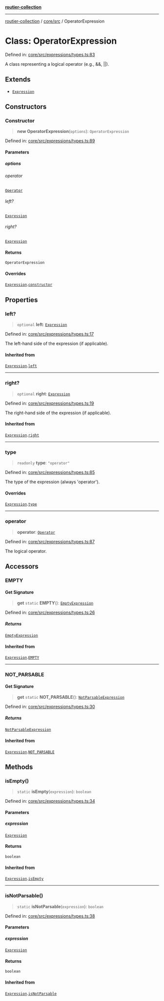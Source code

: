[**routier-collection**](../../../README.md)

***

[routier-collection](../../../README.md) / [core/src](../README.md) / OperatorExpression

# Class: OperatorExpression

Defined in: [core/src/expressions/types.ts:83](https://github.com/Agrejus/routier/blob/ae307d61bf9883ec014a438be7cbd96d2060d092/core/src/expressions/types.ts#L83)

A class representing a logical operator (e.g., &&, ||).

## Extends

- [`Expression`](Expression.md)

## Constructors

### Constructor

> **new OperatorExpression**(`options`): `OperatorExpression`

Defined in: [core/src/expressions/types.ts:89](https://github.com/Agrejus/routier/blob/ae307d61bf9883ec014a438be7cbd96d2060d092/core/src/expressions/types.ts#L89)

#### Parameters

##### options

###### operator

[`Operator`](../type-aliases/Operator.md)

###### left?

[`Expression`](Expression.md)

###### right?

[`Expression`](Expression.md)

#### Returns

`OperatorExpression`

#### Overrides

[`Expression`](Expression.md).[`constructor`](Expression.md#constructor)

## Properties

### left?

> `optional` **left**: [`Expression`](Expression.md)

Defined in: [core/src/expressions/types.ts:17](https://github.com/Agrejus/routier/blob/ae307d61bf9883ec014a438be7cbd96d2060d092/core/src/expressions/types.ts#L17)

The left-hand side of the expression (if applicable).

#### Inherited from

[`Expression`](Expression.md).[`left`](Expression.md#left)

***

### right?

> `optional` **right**: [`Expression`](Expression.md)

Defined in: [core/src/expressions/types.ts:19](https://github.com/Agrejus/routier/blob/ae307d61bf9883ec014a438be7cbd96d2060d092/core/src/expressions/types.ts#L19)

The right-hand side of the expression (if applicable).

#### Inherited from

[`Expression`](Expression.md).[`right`](Expression.md#right)

***

### type

> `readonly` **type**: `"operator"`

Defined in: [core/src/expressions/types.ts:85](https://github.com/Agrejus/routier/blob/ae307d61bf9883ec014a438be7cbd96d2060d092/core/src/expressions/types.ts#L85)

The type of the expression (always 'operator').

#### Overrides

[`Expression`](Expression.md).[`type`](Expression.md#type)

***

### operator

> **operator**: [`Operator`](../type-aliases/Operator.md)

Defined in: [core/src/expressions/types.ts:87](https://github.com/Agrejus/routier/blob/ae307d61bf9883ec014a438be7cbd96d2060d092/core/src/expressions/types.ts#L87)

The logical operator.

## Accessors

### EMPTY

#### Get Signature

> **get** `static` **EMPTY**(): [`EmptyExpression`](EmptyExpression.md)

Defined in: [core/src/expressions/types.ts:26](https://github.com/Agrejus/routier/blob/ae307d61bf9883ec014a438be7cbd96d2060d092/core/src/expressions/types.ts#L26)

##### Returns

[`EmptyExpression`](EmptyExpression.md)

#### Inherited from

[`Expression`](Expression.md).[`EMPTY`](Expression.md#empty)

***

### NOT\_PARSABLE

#### Get Signature

> **get** `static` **NOT\_PARSABLE**(): [`NotParsableExpression`](NotParsableExpression.md)

Defined in: [core/src/expressions/types.ts:30](https://github.com/Agrejus/routier/blob/ae307d61bf9883ec014a438be7cbd96d2060d092/core/src/expressions/types.ts#L30)

##### Returns

[`NotParsableExpression`](NotParsableExpression.md)

#### Inherited from

[`Expression`](Expression.md).[`NOT_PARSABLE`](Expression.md#not_parsable)

## Methods

### isEmpty()

> `static` **isEmpty**(`expression`): `boolean`

Defined in: [core/src/expressions/types.ts:34](https://github.com/Agrejus/routier/blob/ae307d61bf9883ec014a438be7cbd96d2060d092/core/src/expressions/types.ts#L34)

#### Parameters

##### expression

[`Expression`](Expression.md)

#### Returns

`boolean`

#### Inherited from

[`Expression`](Expression.md).[`isEmpty`](Expression.md#isempty)

***

### isNotParsable()

> `static` **isNotParsable**(`expression`): `boolean`

Defined in: [core/src/expressions/types.ts:38](https://github.com/Agrejus/routier/blob/ae307d61bf9883ec014a438be7cbd96d2060d092/core/src/expressions/types.ts#L38)

#### Parameters

##### expression

[`Expression`](Expression.md)

#### Returns

`boolean`

#### Inherited from

[`Expression`](Expression.md).[`isNotParsable`](Expression.md#isnotparsable)
